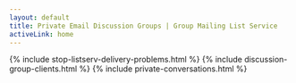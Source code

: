 ```yaml
---
layout: default
title: Private Email Discussion Groups | Group Mailing List Service 
activeLink: home
---
```

{% include stop-listserv-delivery-problems.html %}
{% include discussion-group-clients.html %}
{% include private-conversations.html %}

